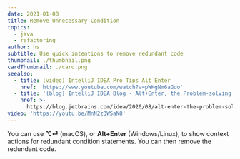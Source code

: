 ```yaml
---
date: 2021-01-08
title: Remove Unnecessary Condition
topics:
  - java
  - refactoring
author: hs
subtitle: Use quick intentions to remove redundant code
thumbnail: ./thumbnail.png
cardThumbnail: ./card.png
seealso:
  - title: (video) IntelliJ IDEA Pro Tips Alt Enter
    href: 'https://www.youtube.com/watch?v=pWHgNm6aGdo'
  - title: '(blog) IntelliJ IDEA Blog - Alt+Enter, the Problem-solving Shortcut'
    href: >-
      https://blog.jetbrains.com/idea/2020/08/alt-enter-the-problem-solving-shortcut/
video: 'https://youtu.be/MnN2z3WSaN8'
---
```

You can use **⌥⏎** (macOS), or **Alt+Enter** (Windows/Linux), to show context actions for redundant condition statements. You can then remove the redundant code.
